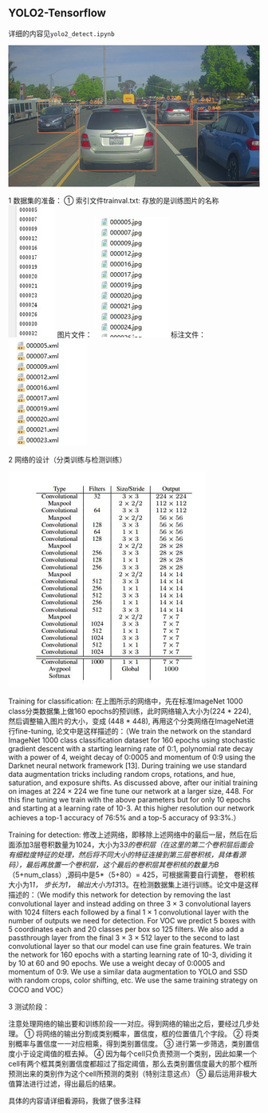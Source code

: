 ## YOLO2-Tensorflow

详细的内容见`yolo2_detect.ipynb`

![](images/dect.jpg)

1	数据集的准备： ① 索引文件trainval.txt: 存放的是训练图片的名称
                  ![](images/1.jpg)
                图片文件：
                ![](images/2.jpg)
                标注文件：
                ![](images/3.jpg)
                
2	网络的设计（分类训练与检测训练）

   ![](images/11.jpg)
   
   Training for classification: 在上图所示的网络中，先在标准ImageNet 1000 class分类数据集上做160 epochs的预训练，此时网络输入大小为(224 * 224), 然后调整输入图片的大小，变成 (448 * 448), 再用这个分类网络在ImageNet进行fine-tuning, 论文中是这样描述的：（We train the network on the standard ImageNet 1000 class classification dataset for 160 epochs using stochastic gradient descent with a starting learning rate of 0:1, polynomial rate decay with a power of 4, weight decay of 0:0005 and momentum of 0:9 using the Darknet neural network framework [13]. During training we use standard data augmentation tricks including random crops, rotations, and hue, saturation, and exposure shifts. As discussed above, after our initial training on images at 224 × 224 we fine tune our network at a larger size, 448. For this fine tuning we train with the above parameters but for only 10 epochs and starting at a learning rate of 10-3. At this higher resolution our network achieves a top-1 accuracy of 76:5% and a top-5 accuracy of 93:3%.）

   Training for detection: 修改上述网络，即移除上述网络中的最后一层，然后在后面添加3层卷积数量为1024，大小为3*3的卷积层（在这里的第二个卷积层后面会有细粒度特征的处理，然后将不同大小的特征连接到第三层卷积核，具体看源码），最后再放置一个卷积层，这个最后的卷积层其卷积核的数量为B*（5+num_class）,源码中是5*（5+80）= 425，可根据需要自行调整， 卷积核大小为1*1， 步长为1， 输出大小为13*13。在检测数据集上进行训练。论文中是这样描述的：（We modify this network for detection by removing the last convolutional layer and instead
adding on three 3 × 3 convolutional layers with 1024 filters each followed by a final 1 × 1 convolutional layer with the number of outputs we need for detection. For VOC we predict 5 boxes with 5 coordinates each and 20 classes per box so 125 filters. We also add a passthrough layer from the final 3 × 3 × 512 layer to the second to last convolutional layer so that our model can use fine grain features. We train the network for 160 epochs with a starting learning rate of 10-3, dividing it by 10 at 60 and 90 epochs. We use a weight decay of 0:0005 and momentum of 0:9. We use a similar data augmentation to YOLO and SSD with random crops, color shifting, etc. We use the same training strategy on COCO and VOC）

3	测试阶段：

注意处理网络的输出要和训练阶段一一对应。得到网络的输出之后，要经过几步处理。
① 将网络的输出分割成类别概率，置信度，框的位置值几个字段。
② 将类别概率与置信度一一对应相乘，得到类别置信度。
③ 进行第一步筛选，类别置信度小于设定阈值的框去掉。
④ 因为每个cell只负责预测一个类别，因此如果一个cell有两个框其类别置信度都超过了指定阈值，那么去类别置信度最大的那个框所预测出来的类别作为这个cell所预测的类别（特别注意这点）
⑤ 最后运用非极大值算法进行过滤，得出最后的结果。


具体的内容请详细看源码，我做了很多注释
